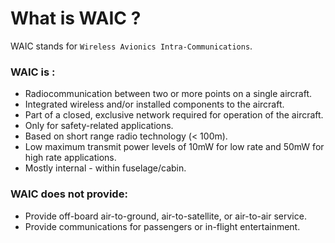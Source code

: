 # What is WAIC ?

WAIC stands for `Wireless Avionics Intra-Communications`.

### WAIC is :

* Radiocommunication between two or more points on a single aircraft.
* Integrated wireless and/or installed components to the aircraft.
* Part of a closed, exclusive network required for operation of the aircraft.
* Only for safety-related applications.
* Based on short range radio technology (< 100m).
* Low maximum transmit power levels of 10mW for low rate and 50mW for high rate applications.
* Mostly internal - within fuselage/cabin.

### WAIC does not provide:

* Provide off-board air-to-ground, air-to-satellite, or air-to-air service.
* Provide communications for passengers or in-flight entertainment.